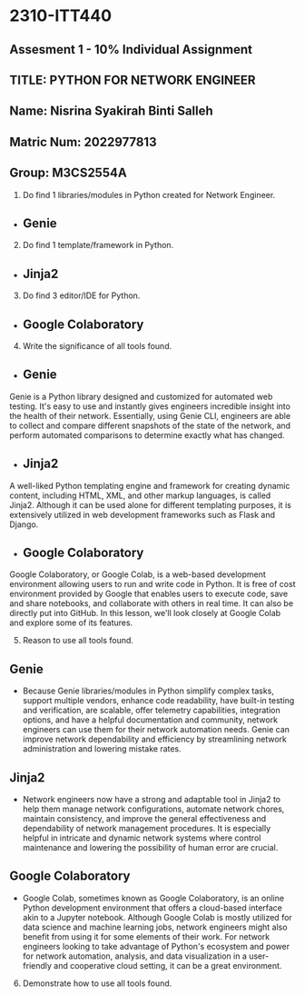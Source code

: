 # 2310-ITT440
## Assesment 1 - 10% Individual Assignment
## TITLE: PYTHON FOR NETWORK ENGINEER
## Name: Nisrina Syakirah Binti Salleh
## Matric Num: 2022977813
## Group: M3CS2554A

1.	Do find 1 libraries/modules in Python created for Network Engineer.
-	## Genie

2.	Do find 1 template/framework in Python.
-	## Jinja2

3.	Do find 3 editor/IDE for Python.
-	## Google Colaboratory

4.	Write the significance of all tools found.

-	## Genie
Genie is a Python library designed and customized for automated web testing. It's easy to use and instantly gives engineers incredible insight into the health of their network. Essentially, using Genie CLI, engineers are able to collect and compare different snapshots of the state of the network, and perform automated comparisons to determine exactly what has changed.

-	## Jinja2
A well-liked Python templating engine and framework for creating dynamic content, including HTML, XML, and other markup languages, is called Jinja2. Although it can be used alone for different templating purposes, it is extensively utilized in web development frameworks such as Flask and Django.

-	## Google Colaboratory
Google Colaboratory, or Google Colab, is a web-based development environment allowing users to run and write code in Python. It is free of cost environment provided by Google that enables users to execute code, save and share notebooks, and collaborate with others in real time. It can also be directly put into GitHub. In this lesson, we'll look closely at Google Colab and explore some of its features.

5.	Reason to use all tools found. 

## Genie
-	Because Genie libraries/modules in Python simplify complex tasks, support multiple vendors, enhance code readability, have built-in testing and verification, are scalable, offer telemetry capabilities, integration options, and have a helpful documentation and community, network engineers can use them for their network automation needs. Genie can improve network dependability and efficiency by streamlining network administration and lowering mistake rates.

## Jinja2
-	Network engineers now have a strong and adaptable tool in Jinja2 to help them manage network configurations, automate network chores, maintain consistency, and improve the general effectiveness and dependability of network management procedures. It is especially helpful in intricate and dynamic network systems where control maintenance and lowering the possibility of human error are crucial.

## Google Colaboratory
-	Google Colab, sometimes known as Google Colaboratory, is an online Python development environment that offers a cloud-based interface akin to a Jupyter notebook. Although Google Colab is mostly utilized for data science and machine learning jobs, network engineers might also benefit from using it for some elements of their work. For network engineers looking to take advantage of Python's ecosystem and power for network automation, analysis, and data visualization in a user-friendly and cooperative cloud setting, it can be a great environment.

6.	Demonstrate how to use all tools found.
